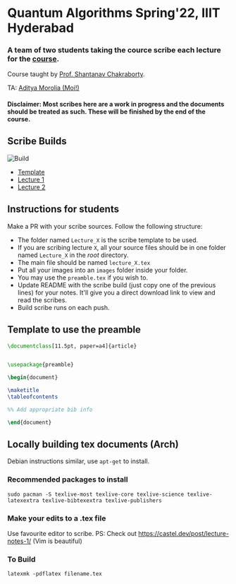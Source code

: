# Quantum Algorithms Spring'22, IIIT Hyderabad

### A team of two students taking the cource scribe each lecture for the [course](https://sites.google.com/view/shchakra/teaching/s22-quantum-algorithms). 

Course taught by [Prof. Shantanav Chakraborty](https://sites.google.com/view/shchakra/).

TA: [Aditya Morolia (Moi!)](https://thecharmingsociopath.github.io/)

#### Disclaimer: Most scribes here are a work in progress and the documents should be treated as such. These will be finished by the end of the course. 

## Scribe Builds

![Build](../../workflows/Build%20Scribes/badge.svg)

- [Template](../../raw/build/lecture_X.pdf)
- [Lecture 1](../../raw/build/lecture_1.pdf)
- [Lecture 2](../../raw/build/lecture_2.pdf)

## Instructions for students

Make a PR with your scribe sources. Follow the following structure:

- The folder named `Lecture_X` is the scribe template to be used.
- If you are scribing lecture `X`, all your source files should be in one folder named `Lecture_X` in the *root* directory.
- The main file should be named `lecture_X.tex`
- Put all your images into an `images` folder inside your folder.
- You may use the `preamble.tex` if you wish to.
- Update README with the scribe build (just copy one of the previous lines) for your notes. It'll give you a direct download link to view and read the scribes.
- Build scribe runs on each push. 

## Template to use the preamble

```tex
\documentclass[11.5pt, paper=a4]{article}


\usepackage{preamble}

\begin{document}

\maketitle
\tableofcontents

%% Add appropriate bib info

\end{document}

```



## Locally building tex documents (Arch)

Debian instructions similar, use `apt-get` to install.  

### Recommended packages to install

`sudo pacman -S texlive-most texlive-core texlive-science texlive-latexextra texlive-bibtexextra texlive-publishers`

### Make your edits to a .tex file 

Use favourite editor to scribe.
PS: Check out https://castel.dev/post/lecture-notes-1/ (Vim is beautiful)

### To Build

`latexmk -pdflatex filename.tex`



